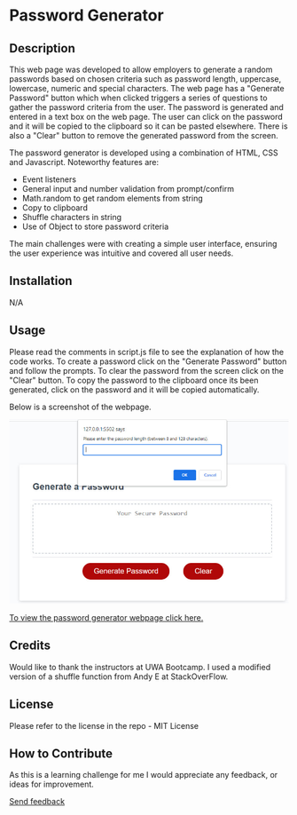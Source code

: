 # Password Generator

## Description
This web page was developed to allow employers to generate a random passwords based on chosen criteria such as password length, uppercase, lowercase, numeric and special characters. The web page has a "Generate Password" button which when clicked triggers a series of questions to gather the password criteria from the user. The password is generated and entered in a text box on the web page. The user can click on the password and it will be copied to the clipboard so it can be pasted elsewhere. There is also a "Clear" button to remove the generated password from the screen.

The password generator is developed using a combination of HTML, CSS and Javascript.
Noteworthy features are:
* Event listeners
* General input and number validation from prompt/confirm
* Math.random to get random elements from string
* Copy to clipboard
* Shuffle characters in string
* Use of Object to store password criteria


The main challenges were with creating a simple user interface, ensuring the user experience was intuitive and covered all user needs.

## Installation

N/A

## Usage

Please read the comments in script.js file to see the explanation of how the code works. To create a password click on the "Generate Password" button and follow the prompts. To clear the password from the screen click on the "Clear" button. To copy the password to the clipboard once its been generated, click on the password and it will be copied automatically.

Below is a screenshot of the webpage. 

![Image](./assets/images/password-generator.jpg?raw=true "Screenshot")

[To view the password generator webpage click here.](https://helenelee.github.io/password-generator/)


## Credits

Would like to thank the instructors at UWA Bootcamp. I used a modified version of a shuffle function from Andy E at StackOverFlow.

## License

Please refer to the license in the repo - MIT License

## How to Contribute

As this is a learning challenge for me I would appreciate any feedback, or ideas for improvement.

[Send feedback](mailto:helenelee3@outlook.com)
